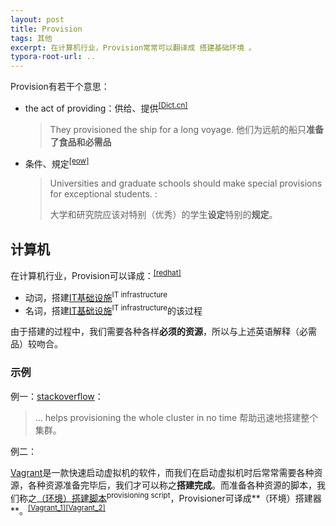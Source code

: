 ```yaml
---
layout: post
title: Provision
tags: 其他
excerpt: 在计算机行业，Provision常常可以翻译成 搭建基础环境 。
typora-root-url: ..
---
```




Provision有若干个意思：

- the act of providing：供给、提供<sup>[[Dict.cn]](http://dict.cn/provision)</sup>

  > They provisioned the ship for a long voyage.
  > 他们为远航的船只**准备了食品和必需品**

- 条件、規定<sup>[[eow]](https://eow.alc.co.jp/search?q=provision&ref=wl)</sup>

  > Universities and graduate schools should make special provisions for exceptional students. : 
  >
  > 大学和研究院应该对特别（优秀）的学生**设定**特别的**规定**。

## 计算机

在计算机行业，Provision可以译成：<sup>[[redhat]](https://www.redhat.com/en/topics/automation/what-is-provisioning)</sup>

- 动词，搭建<u>IT基础设施</u><sup>IT infrastructure</sup>
- 名词，搭建<u>IT基础设施</u><sup>IT infrastructure</sup>的该过程

由于搭建的过程中，我们需要各种各样**必须的资源**，所以与上述英语解释（必需品）较吻合。

### 示例

例一：[stackoverflow](https://stackoverflow.com/a/62919907/4883754)：

> ... helps provisioning the whole cluster in no time 
> 帮助迅速地搭建整个集群。

例二：

[Vagrant](https://www.vagrantup.com/)是一款快速启动虚拟机的软件，而我们在启动虚拟机时后常常需要各种资源，各种资源准备完毕后，我们才可以称之**搭建完成**。而准备各种资源的脚本，我们称之<u>（环境）搭建脚本</u><sup>provisioning script</sup>，Provisioner可译成**（环境）搭建器**。<sup>[[Vagrant_1]](https://www.vagrantup.com/docs/provisioning)[[Vagrant_2]](https://www.vagrantup.com/docs/cli/provision.html)</sup>

